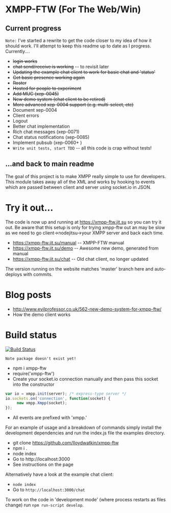 # XMPP-FTW (For The Web/Win)

## Current progress

```Note:``` I've started a rewrite to get the code closer to my idea of how it should work. 
I'll attempt to keep this readme up to date as I progress. Currently....

- <del>login works</del>
- <del>chat send/receive is working</del> -- to revisit later
- <del>Updating the example chat client to work for basic chat and 'status'</del>
- <del>Get basic presence working again</del>
- <del>Roster</del>
- <del>Hosted for people to experiment</del>
- <del>Add MUC (xep-0045)</del>
- <del>New demo system (chat client to be retired)</del>
- <del>More advanced xep-0004 support (e.g. multi-select, etc)</del>
- Document xep-0004 
- Client errors
- Logout
- Better chat implementation
- Rich chat messages (xep-0071)
- Chat status notifications (xep-0085)
- Implement pubsub (xep-0060+ )
- ```Write unit tests, start TDD``` -- all this code is crap without tests!

## ...and back to main readme

The goal of this project is to make XMPP really simple to use for developers. This module takes away all of the XML and works by hooking to events which are passed between client and server using socket.io in JSON.

# Try it out...

The code is now up and running at https://xmpp-ftw.jit.su so you can try it out. Be aware that this setup is only for trying xmpp-ftw out
 an may be slow as we need to go client->nodejitsu->your XMPP server and back each time.

* https://xmpp-ftw.jit.su/manual -- XMPP-FTW manual
* https://xmpp-ftw.jit.su/demo -- Awesome new demo, generated from manual
* https://xmpp-ftw.jit.su/chat -- Old chat client, no longer updated

The version running on the website matches 'master' branch here and auto-deploys with commits.

# Blog posts

* http://www.evilprofessor.co.uk/562-new-demo-system-for-xmpp-ftw/
 * How the demo client works

# Build status

[![Build Status](https://secure.travis-ci.org/lloydwatkin/xmpp-ftw.png)](http://travis-ci.org/lloydwatkin/xmpp-ftw)

``` Note package doesn't exist yet! ```

* npm i xmpp-ftw
* require('xmpp-ftw')
* Create your socket.io connection manually and then pass this socket into the constructor

```javascript
var io = xmpp.init(server); /* express-type server */
io.sockets.on('connection', function(socket) {
     new xmpp.Xmpp(socket);       
});
```
* All events are prefixed with 'xmpp.'

For an example of usage and a breakdown of commands simply install the development dependencies and run the index.js file the examples directory.

* git clone https://github.com/lloydwatkin/xmpp-ftw
* npm i .
* node index
* Go to http://localhost:3000
* See instructions on the page

Alternatively have a look at the example chat client:

* ```node index```
* Go to ```http://localhost:3000/chat```

To work on the code in 'development mode' (where process restarts as files change) run `npm run-script develop`.
